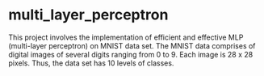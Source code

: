 # multi_layer_perceptron
This project involves the implementation of efficient and effective MLP (multi-layer perceptron) on MNIST data set. The MNIST data comprises of digital images of several digits ranging from 0 to 9. Each image is 28 x 28 pixels. Thus, the data set has 10 levels of classes.
